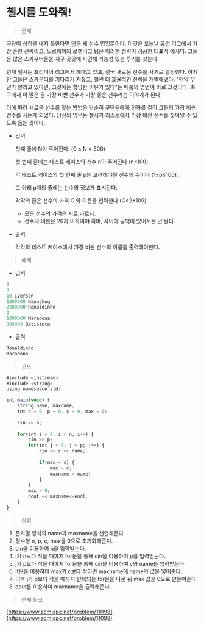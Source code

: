 # 첼시를 도와줘!

> 문제
> 

구단이 성적을 내지 못한다면 답은 새 선수 영입뿐이다. 이것은 오늘날 유럽 리그에서 가장 흔한 전략이고, 노르웨이의 로젠버그 팀은 이러한 전략이 성공한 대표적 예시다. 그들은 많은 스카우터들을 지구 곳곳에 파견해 가능성 있는 루키를 찾는다.

현재 첼시는 프리미어 리그에서 헤매고 있고, 결국 새로운 선수를 사기로 결정했다. 하지만 그들은 스카우터를 기다리기 지쳤고, 훨씬 더 효율적인 전략을 개발해냈다. "만약 무언가 팔리고 있다면, 그것에는 합당한 이유가 있다"는 배룸의 명언이 바로 그것이다. 축구에서 이 말은 곧 가장 비싼 선수가 가장 좋은 선수라는 이야기가 된다.

이에 따라 새로운 선수를 찾는 방법은 단순히 구단들에게 전화를 걸어 그들의 가장 비싼 선수를 사는게 되었다. 당신의 임무는 첼시가 리스트에서 가장 비싼 선수를 찾아낼 수 있도록 돕는 것이다.

- 입력
    
    첫째 줄에 N이 주어진다. (0 ≤ N ≤ 500)
    
    첫 번째 줄에는 테스트 케이스의 개수 n이 주어진다 (n≤100).
    
    각 테스트 케이스의 첫 번째 줄 p는 고려해야될 선수의 수이다 (1≤p≤100).
    
    그 아래 p개의 줄에는 선수의 정보가 표시된다.
    
    각각의 줄은 선수의 가격 C 와 이름을 입력한다 (C<2*109).
    
    - 모든 선수의 가격은 서로 다르다.
    - 선수의 이름은 20자 이하여야 하며, 사이에 공백이 있어서는 안 된다.
- 출력
    
    각각의 테스트 케이스에서 가장 비싼 선수의 이름을 출력해야한다.
    

> 예제
> 
- 입력

```jsx
2
3
10 Iversen
1000000 Nannskog
2000000 Ronaldinho
2
1000000 Maradona
999999 Batistuta
```

- 출력

```jsx
Ronaldinho
Maradona
```

> 코드
> 

```jsx
#include <iostream>
#include <string>
using namespace std;

int main(void) {
	string name, maxname;
	int n = 0, p = 0, c = 0, max = 0;
	
	cin >> n;
	
	for(int i = 0; i < n; i++) {
		cin >> p;
		for(int j = 0; j < p; j++) {
			cin >> c >> name;
		
			if(max < c) {
				max = c;
				maxname = name;
			}	
		}
        max = 0;
		cout << maxname<<endl;
	}
}
```

> 설명
> 
1. 문자열 형식의 name과 maxname을 선언해준다.
2. 정수형 n, p, c, max을 0으로 초기화해준다.
3. cin을 이용하여 n을 입력받는다.
4. i가 n보다 작을 때까지 for문을 통해 cin을 이용하여 p를 입력받는다.
5. j가 p보다 작을 때까지 for문을 통해 cin을 이용하여 c와 name을 입력받는다.
6. if문을 이용하여 max가 c보다 작다면 maxname에 name의 값을 넣어준다.
7. 이후 j가 p보다 작을 때까지 반복되는 for문을 나온 뒤 max 값을 0으로 만들어준다.
8. cout를 이용하여 maxname을 출력해준다.

> 문제 링크
> 

[https://www.acmicpc.net/problem/11098](https://www.acmicpc.net/problem/11098)